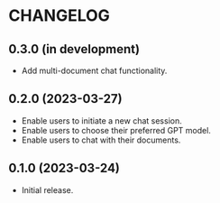 # CHANGELOG

## 0.3.0 (in development)
* Add multi-document chat functionality.

## 0.2.0 (2023-03-27)
* Enable users to initiate a new chat session.
* Enable users to choose their preferred GPT model.
* Enable users to chat with their documents.

## 0.1.0 (2023-03-24)
* Initial release.